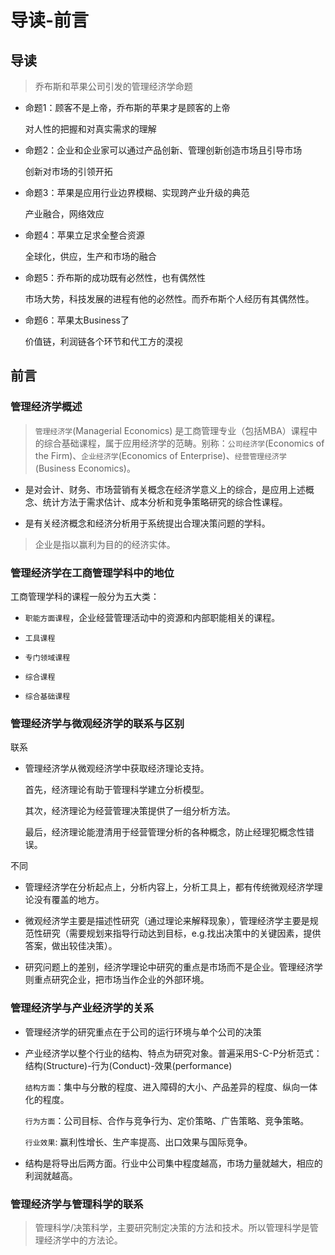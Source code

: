 # 导读-前言

## 导读

> 乔布斯和苹果公司引发的管理经济学命题

- 命题1：顾客不是上帝，乔布斯的苹果才是顾客的上帝

  对人性的把握和对真实需求的理解

- 命题2：企业和企业家可以通过产品创新、管理创新创造市场且引导市场

  创新对市场的引领开拓

- 命题3：苹果是应用行业边界模糊、实现跨产业升级的典范

  产业融合，网络效应

- 命题4：苹果立足求全整合资源
  
  全球化，供应，生产和市场的融合

- 命题5：乔布斯的成功既有必然性，也有偶然性

  市场大势，科技发展的进程有他的必然性。而乔布斯个人经历有其偶然性。

- 命题6：苹果太Business了
  
  价值链，利润链各个环节和代工方的漠视

## 前言

### 管理经济学概述

> `管理经济学`(Managerial Economics) 是工商管理专业（包括MBA）课程中的综合基础课程，属于应用经济学的范畴。别称：`公司经济学`(Economics of the Firm)、`企业经济学`(Economics of Enterprise)、`经营管理经济学`(Business Economics)。

  - 是对会计、财务、市场营销有关概念在经济学意义上的综合，是应用上述概念、统计方法于需求估计、成本分析和竞争策略研究的综合性课程。

  - 是有关经济概念和经济分析用于系统提出合理决策问题的学科。

> 企业是指以赢利为目的的经济实体。

### 管理经济学在工商管理学科中的地位

工商管理学科的课程一般分为五大类：

- `职能方面课程`，企业经营管理活动中的资源和内部职能相关的课程。

- `工具课程`

- `专门领域课程`

- `综合课程`

- `综合基础课程`

### 管理经济学与微观经济学的联系与区别

联系

- 管理经济学从微观经济学中获取经济理论支持。

  首先，经济理论有助于管理科学建立分析模型。

  其次，经济理论为经营管理决策提供了一组分析方法。

  最后，经济理论能澄清用于经营管理分析的各种概念，防止经理犯概念性错误。

不同

- 管理经济学在分析起点上，分析内容上，分析工具上，都有传统微观经济学理论没有覆盖的地方。

- 微观经济学主要是描述性研究（通过理论来解释现象），管理经济学主要是规范性研究（需要规划来指导行动达到目标，e.g.找出决策中的关键因素，提供答案，做出较佳决策）。

- 研究问题上的差别，经济学理论中研究的重点是市场而不是企业。管理经济学则重点研究企业，把市场当作企业的外部环境。


### 管理经济学与产业经济学的关系

- 管理经济学的研究重点在于公司的运行环境与单个公司的决策

- 产业经济学以整个行业的结构、特点为研究对象。普遍采用S-C-P分析范式：结构(Structure)-行为(Conduct)-效果(performance)

  `结构方面`：集中与分散的程度、进入障碍的大小、产品差异的程度、纵向一体化的程度。

  `行为方面`：公司目标、合作与竞争行为、定价策略、广告策略、竞争策略。

  `行业效果`: 赢利性增长、生产率提高、出口效果与国际竞争。

- 结构是将导出后两方面。行业中公司集中程度越高，市场力量就越大，相应的利润就越高。

### 管理经济学与管理科学的联系

> 管理科学/决策科学，主要研究制定决策的方法和技术。所以管理科学是管理经济学中的方法论。


